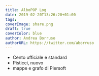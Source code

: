 ```yaml
---
title: AlboPOP Log
date: 2019-02-20T13:26:20+01:00
tags: 
coverImage: share.png
draft: true
coverColor: blue
author: Andrea Borruso
authorURL: https://twitter.com/aborruso
---
```


- Cento ufficiale e standard
- Pisticci, nuovo
- mappe e grafo di Piersoft